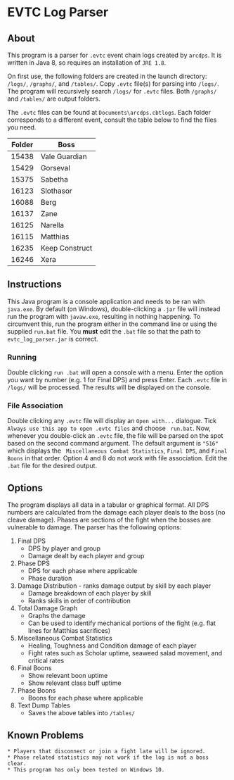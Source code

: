 # EVTC Log Parser

## About

This program is a parser for ` .evtc ` event chain logs created by ` arcdps `. It is written in Java 8, so requires an installation of ` JRE 1.8 `.

On first use, the following folders are created in the launch directory: ` /logs/ `, ` /graphs/ `, and ` /tables/ `. Copy ` .evtc ` file(s) for parsing into ` /logs/ `. The program will recursively search ` /logs/ ` for ` .evtc ` files. Both ` /graphs/ ` and ` /tables/ ` are output folders.

The ` .evtc ` files can be found at ` Documents\arcdps.cbtlogs `. Each folder corresponds to a different event, consult the table below to find the files you need.

| Folder        | Boss           |
| ------------- |----------------|
| 15438         | Vale Guardian  |
| 15429         | Gorseval       |
| 15375         | Sabetha        |
| 16123         | Slothasor      |
| 16088         | Berg           |
| 16137         | Zane           |
| 16125         | Narella        | 
| 16115         | Matthias       |
| 16235         | Keep Construct |
| 16246         | Xera           |

## Instructions

This Java program is a console application and needs to be ran with ` java.exe `. By default (on Windows), double-clicking a ` .jar ` file will instead run the program with ` javaw.exe `, resulting in nothing happening. To circumvent this, run the program either in the command line or using the supplied ` run.bat ` file. You **must** edit the ` .bat ` file so that the path to ` evtc_log_parser.jar ` is correct.

### Running ###

Double clicking `run .bat` will open a console with a menu. Enter the option you want by number (e.g. 1 for Final DPS) and press Enter. Each  ` .evtc ` file in `/logs/` will be processed. The results will be displayed on the console.

### File Association ###

Double clicking any ` .evtc ` file will display an ` Open with... ` dialogue. Tick ` Always use this app to open .evtc files` and choose ` run.bat`. Now, whenever you double-click an ` .evtc ` file, the file will be parsed on the spot based on the second command argument. The default argument is  ` "516" ` which displays the ` Miscellaneous Combat Statistics`, ` Final DPS `, and ` Final Boons ` in that order. Option 4 and 8 do not work with file association. Edit the  ` .bat ` file for the desired output.

## Options

The program displays all data in a tabular or graphical format. All DPS numbers are calculated from the damage each player deals to the boss (no cleave damage). Phases are sections of the fight when the bosses are vulnerable to damage. The parser has the following options:

1. Final DPS
    * DPS by player and group
    * Damage dealt by each player and group
2. Phase DPS
    * DPS for each phase where applicable
    * Phase duration
3. Damage Distribution - ranks damage output by skill by each player
    * Damage breakdown of each player by skill
    * Ranks skills in order of contribution
4. Total Damage Graph
    * Graphs the damage
    * Can be used to identify mechanical portions of the fight (e.g. flat lines for Matthias sacrifices)
5. Miscellaneous Combat Statistics
    * Healing, Toughness and Condition damage of each player
    * Fight rates such as Scholar uptime, seaweed salad movement, and critical rates
6. Final Boons
    * Show relevant boon uptime
    * Show relevant class buff uptime
7. Phase Boons
    * Boons for each phase where applicable
8. Text Dump Tables
    * Saves the above tables into ` /tables/ `

## Known Problems
    * Players that disconnect or join a fight late will be ignored.
    * Phase related statistics may not work if the log is not a boss clear.
    * This program has only been tested on Windows 10.